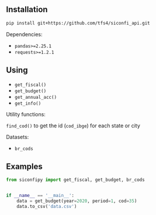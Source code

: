 
## Installation


```bash
pip install git+https://github.com/tfs4/siconfi_api.git
```

Dependencies:

* `pandas>=2.25.1`
* `requests>=1.2.1`

## Using
* `get_fiscal()` 
* `get_budget()` 
* `get_annual_acc()`
* `get_info()` 

Utility functions:

`find_cod()` to get the id (`cod_ibge`) for each state or city

Datasets:

* `br_cods`

## Examples


```python
from siconfipy import get_fiscal, get_budget, br_cods


if __name__ == '__main__':
    data = get_budget(year=2020, period=1, cod=35)
    data.to_csv('data.csv')
```

